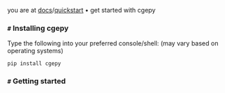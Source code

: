 you are at [docs](https://cgepy.github.io/docs)/[quickstart](https://cgepy.github.io/docs/quickstart) • get started with cgepy

### `#` Installing cgepy
Type the following into your preferred console/shell: (may vary based on operating systems)

`pip install cgepy`
### `#` Getting started
